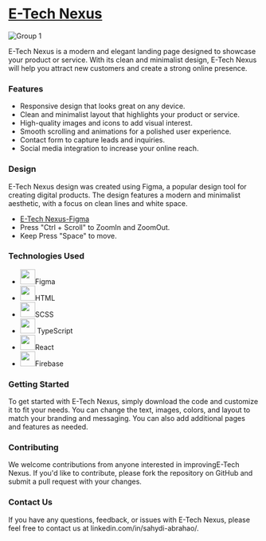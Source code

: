 # <a href="https://e-tech-nexus.web.app/">E-Tech Nexus</a>
![Group 1](https://user-images.githubusercontent.com/114512729/233722652-5dd0e5bd-dd93-40fa-9f05-495927c8572b.png)

E-Tech Nexus is a modern and elegant landing page designed to showcase your product or service. With its clean and minimalist design, E-Tech Nexus will help you attract new customers and create a strong online presence.
	
### Features
- Responsive design that looks great on any device.<br />
- Clean and minimalist layout that highlights your product or service.
- High-quality images and icons to add visual interest.
- Smooth scrolling and animations for a polished user experience.
- Contact form to capture leads and inquiries.
- Social media integration to increase your online reach.

### Design
E-Tech Nexus design was created using Figma, a popular design tool for creating digital products. The design features a modern and minimalist aesthetic, with a focus on clean lines and white space.
- <a href="https://www.figma.com/file/vs3P55GsKOJCyd241ULpbC/e-tech-nexus?node-id=601-243">E-Tech Nexus-Figma</a>
- Press "Ctrl + Scroll" to ZoomIn and ZoomOut.
- Keep Press "Space" to move.
### Technologies Used
- <img src="https://cdn.jsdelivr.net/gh/devicons/devicon/icons/figma/figma-original.svg" width="30"/>Figma
- <img src="https://cdn.jsdelivr.net/gh/devicons/devicon/icons/html5/html5-original.svg" width="30" />HTML
- <img src="https://cdn.jsdelivr.net/gh/devicons/devicon/icons/sass/sass-original.svg" width="30" />SCSS
- <img src="https://cdn.jsdelivr.net/gh/devicons/devicon/icons/typescript/typescript-original.svg" width="30" /> TypeScript
- <img src="https://cdn.jsdelivr.net/gh/devicons/devicon/icons/react/react-original.svg" width="30" />React
- <img src="https://cdn.jsdelivr.net/gh/devicons/devicon/icons/firebase/firebase-plain.svg" width="30" />Firebase

### Getting Started
To get started with E-Tech Nexus, simply download the code and customize it to fit your needs. You can change the text, images, colors, and layout to match your branding and messaging. You can also add additional pages and features as needed.

### Contributing
We welcome contributions from anyone interested in improvingE-Tech Nexus. If you'd like to contribute, please fork the repository on GitHub and submit a pull request with your changes.

### Contact Us
If you have any questions, feedback, or issues with E-Tech Nexus, please feel free to contact us at linkedin.com/in/sahydi-abrahao/.
